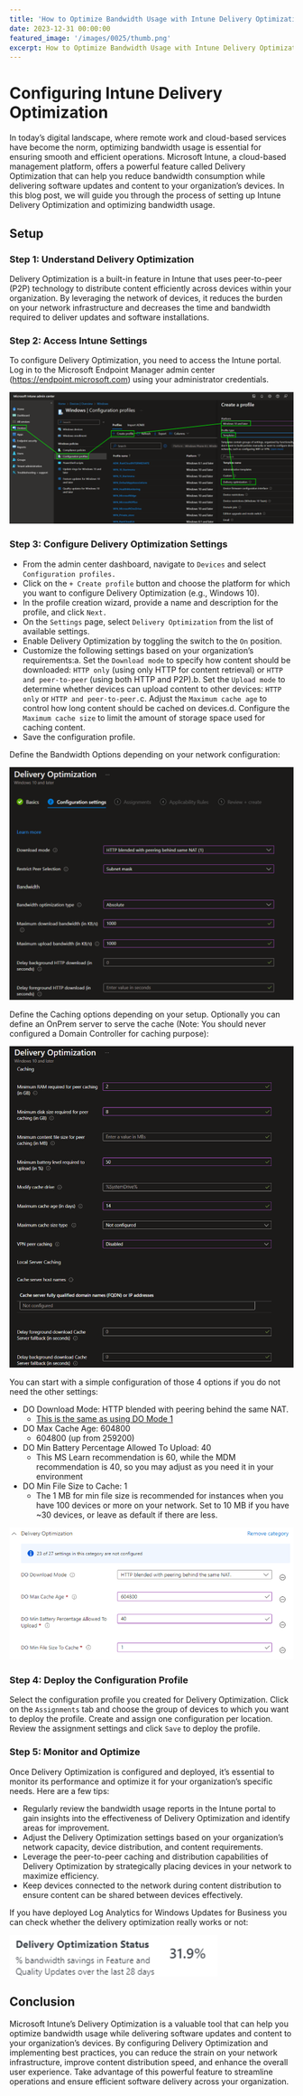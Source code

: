 ```yaml
---
title: 'How to Optimize Bandwidth Usage with Intune Delivery Optimization?'
date: 2023-12-31 00:00:00
featured_image: '/images/0025/thumb.png'
excerpt: How to Optimize Bandwidth Usage with Intune Delivery Optimization?
---
```


# Configuring Intune Delivery Optimization

In today’s digital landscape, where remote work and cloud-based services have become the norm, optimizing bandwidth usage is essential for ensuring smooth and efficient operations. Microsoft Intune, a cloud-based management platform, offers a powerful feature called Delivery Optimization that can help you reduce bandwidth consumption while delivering software updates and content to your organization’s devices. In this blog post, we will guide you through the process of setting up Intune Delivery Optimization and optimizing bandwidth usage.

## Setup
### Step 1: Understand Delivery Optimization

Delivery Optimization is a built-in feature in Intune that uses peer-to-peer (P2P) technology to distribute content efficiently across devices within your organization. By leveraging the network of devices, it reduces the burden on your network infrastructure and decreases the time and bandwidth required to deliver updates and software installations.

### Step 2: Access Intune Settings

To configure Delivery Optimization, you need to access the Intune portal. Log in to the Microsoft Endpoint Manager admin center (https://endpoint.microsoft.com) using your administrator credentials.

![](/images/0025/1.png)

### Step 3: Configure Delivery Optimization Settings

- From the admin center dashboard, navigate to `Devices` and select `Configuration profiles.`
- Click on the `+ Create profile` button and choose the platform for which you want to configure Delivery Optimization (e.g., Windows 10).
- In the profile creation wizard, provide a name and description for the profile, and click `Next.`
- On the `Settings` page, select `Delivery Optimization` from the list of available settings.
- Enable Delivery Optimization by toggling the switch to the `On` position.
- Customize the following settings based on your organization’s requirements:a. Set the `Download mode` to specify how content should be downloaded: `HTTP only` (using only HTTP for content retrieval) or `HTTP and peer-to-peer` (using both HTTP and P2P).b. Set the `Upload mode` to determine whether devices can upload content to other devices: `HTTP only` or `HTTP and peer-to-peer.`c. Adjust the `Maximum cache age` to control how long content should be cached on devices.d. Configure the `Maximum cache size` to limit the amount of storage space used for caching content.
- Save the configuration profile.

Define the Bandwidth Options depending on your network configuration:

![](/images/0025/2.png)

Define the Caching options depending on your setup. Optionally you can define an OnPrem server to serve the cache (Note: You should never configured a Domain Controller for caching purpose):

![](/images/0025/3.png)

You can start with a simple configuration of those 4 options if you do not need the other settings:

- DO Download Mode: HTTP blended with peering behind the same NAT.
    - [This is the same as using DO Mode 1](https://docs.microsoft.com/en-us/mem/intune/configuration/delivery-optimization-settings#delivery-optimization)
- DO Max Cache Age: 604800
    - 604800 (up from 259200)
- DO Min Battery Percentage Allowed To Upload: 40
    - This MS Learn recommendation is 60, while the MDM recommendation is 40, so you may adjust as you need it in your environment
- DO Min File Size to Cache: 1
    - The 1 MB for min file size is recommended for instances when you have 100 devices or more on your network. Set to 10 MB if you have ~30 devices, or leave as default if there are less.

![](/images/0025/4.png)

### Step 4: Deploy the Configuration Profile

Select the configuration profile you created for Delivery Optimization.
Click on the `Assignments` tab and choose the group of devices to which you want to deploy the profile. Create and assign one configuration per location.
Review the assignment settings and click `Save` to deploy the profile.

### Step 5: Monitor and Optimize

Once Delivery Optimization is configured and deployed, it’s essential to monitor its performance and optimize it for your organization’s specific needs. Here are a few tips:

- Regularly review the bandwidth usage reports in the Intune portal to gain insights into the effectiveness of Delivery Optimization and identify areas for improvement.
- Adjust the Delivery Optimization settings based on your organization’s network capacity, device distribution, and content requirements.
- Leverage the peer-to-peer caching and distribution capabilities of Delivery Optimization by strategically placing devices in your network to maximize efficiency.
- Keep devices connected to the network during content distribution to ensure content can be shared between devices effectively.

If you have deployed Log Analytics for Windows Updates for Business you can check whether the delivery optimization really works or not:

![](/images/0025/5.png)

## Conclusion
Microsoft Intune’s Delivery Optimization is a valuable tool that can help you optimize bandwidth usage while delivering software updates and content to your organization’s devices. By configuring Delivery Optimization and implementing best practices, you can reduce the strain on your network infrastructure, improve content distribution speed, and enhance the overall user experience. Take advantage of this powerful feature to streamline operations and ensure efficient software delivery across your organization.






